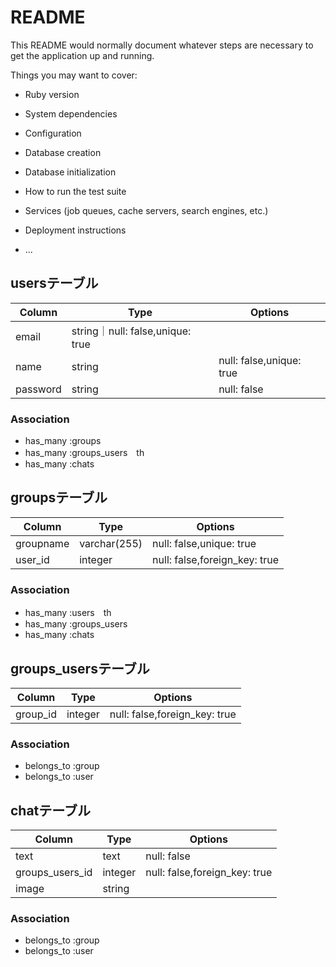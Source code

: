 # README

This README would normally document whatever steps are necessary to get the
application up and running.

Things you may want to cover:

* Ruby version

* System dependencies

* Configuration

* Database creation

* Database initialization

* How to run the test suite

* Services (job queues, cache servers, search engines, etc.)

* Deployment instructions

* ...

## usersテーブル
|Column|Type|Options|
|------|----|-------|
|email|string｜null: false,unique: true|
|name|string|null: false,unique: true|
|password|string|null: false|

### Association
- has_many :groups
- has_many :groups_users　th
- has_many :chats

## groupsテーブル
|Column|Type|Options|
|------|----|-------|
|groupname|varchar(255)|null: false,unique: true|
|user_id|integer|null: false,foreign_key: true|

### Association
- has_many :users　th
- has_many :groups_users
- has_many :chats
## groups_usersテーブル
|Column|Type|Options|
|------|----|-------|
|group_id|integer|null: false,foreign_key: true|
### Association
- belongs_to :group
- belongs_to :user

## chatテーブル
|Column|Type|Options|
|------|----|-------|
|text|text|null: false|
|groups_users_id|integer|null: false,foreign_key: true|
|image|string||

### Association
- belongs_to :group
- belongs_to :user